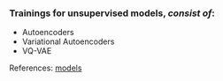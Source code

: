 ### Trainings for unsupervised models, *consist of*:  

- Autoencoders
- Variational Autoencoders
- VQ-VAE

References: [models]

[models]: https://docs.google.com/document/d/1JGobMa-aoG7sPNELFoiJetHgO1PrTwTnEOhLUQbclcc/edit#heading=h.fp49blnoq3cr
